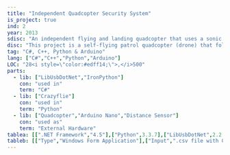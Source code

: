 ```yaml
---
title: "Independent Quadcopter Security System"
is_project: true
ind: 2
year: 2013
sdisc: "An independent flying and landing quadcopter that uses a sonic distance sensor and a pre-loaded patrol map."
disc: "This project is a self-flying patrol quadcopter (drone) that follows a predetermined path and can avoid obstacles. I used an open-sourced tiny drone and an RF USB dongle to control it remotely. I also added a small RF transmitter, an Arduino Nano and a sonic distance sensor. The main control protocols were written in Python using the drone’s libraries. The program itself was written in C# and used some libraries I wrote in C++, as well as IronPython to use the Python libraries. As this drone stabilization capabilities were deficient, a lot of physics was applied to stabilize it. Unfortunately, due to some crashes, I couldn’t finish the project to the fullest. But up until this point, the drone was able to fly a predetermined path and avoid obstacles that are on the X-Y plane. I also planned to add a camera, substitute the distance sensor for a LIDAR and add wireless charging, all are very heavy and beyond this current drone lift capabilities.<br>&nbsp;"
tag: "C#, C++, Python & Arduino"
lang: ["C#","C++","Python","Arduino"]
LOC: "28<i style=\"color:#edff14;\">,</i>500"
parts:
  - lib: ["LibUsbDotNet","IronPython"]
    con: "used in"
    term: "C#"
  - lib: ["Crazyflie"]
    con: "used in"
    term: "Python"
  - lib: ["Quadcopter","Arduino Nano","Distance Sensor"]
    con: "used as"
    term: "External Hardware"
tablea: [[".NET Framework","4.5"],["Python",3.3.7],["LibUsbDotNet",2.2.8.104],["IronPython",2.7],["Crazyflie",1.0]]
tableb: [["Type","Windows Form Application"],["Input",".csv file with Coordinates"],["Output","Transmit & Receive Data Packets via RF Dongle"],["Special Components","Open Source Quadcopter, RF Dongle, Arduino Nano(ATmega168), Distance Sensor"]]
---
```

